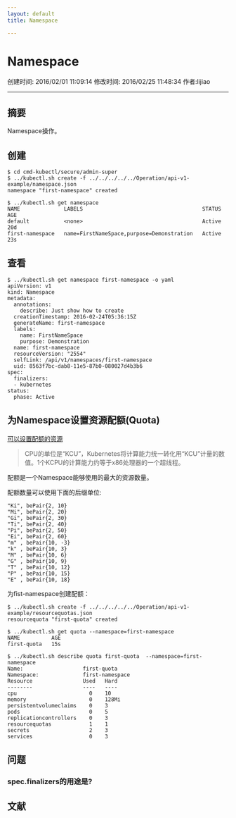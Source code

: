 ```yaml
---
layout: default
title: Namespace

---
```


# Namespace
创建时间: 2016/02/01 11:09:14  修改时间: 2016/02/25 11:48:34 作者:lijiao

----

## 摘要

Namespace操作。

## 创建

	$ cd cmd-kubectl/secure/admin-super
	$ ../kubectl.sh create -f ../../../../../Operation/api-v1-example/namespace.json
	namespace "first-namespace" created
	
	$ ../kubectl.sh get namespace
	NAME              LABELS                                      STATUS    AGE
	default           <none>                                      Active    20d
	first-namespace   name=FirstNameSpace,purpose=Demonstration   Active    23s

## 查看

	$ ../kubectl.sh get namespace first-namespace -o yaml
	apiVersion: v1
	kind: Namespace
	metadata:
	  annotations:
	    describe: Just show how to create
	  creationTimestamp: 2016-02-24T05:36:15Z
	  generateName: first-namespace
	  labels:
	    name: FirstNameSpace
	    purpose: Demonstration
	  name: first-namespace
	  resourceVersion: "2554"
	  selfLink: /api/v1/namespaces/first-namespace
	  uid: 8563f7bc-dab8-11e5-87b0-080027d4b3b6
	spec:
	  finalizers:
	  - kubernetes
	status:
	  phase: Active

## 为Namespace设置资源配额(Quota)

[可以设置配额的资源](https://github.com/kubernetes/kubernetes/blob/release-1.1/docs/design/resources.md#resource-specifications)

>CPU的单位是“KCU”，Kubernetes将计算能力统一转化用“KCU”计量的数值。1个KCPU的计算能力约等于x86处理器的一个超线程。

配额是一个Namespace能够使用的最大的资源数量。

配额数量可以使用下面的后缀单位:

	"Ki", bePair{2, 10}
	"Mi", bePair{2, 20}
	"Gi", bePair{2, 30}
	"Ti", bePair{2, 40}
	"Pi", bePair{2, 50}
	"Ei", bePair{2, 60}
	"m" , bePair{10, -3}
	"k" , bePair{10, 3}
	"M" , bePair{10, 6}
	"G" , bePair{10, 9}
	"T" , bePair{10, 12}
	"P" , bePair{10, 15}
	"E" , bePair{10, 18}

为fist-namespace创建配额：

	$ ../kubectl.sh create -f ../../../../../Operation/api-v1-example/resourcequotas.json
	resourcequota "first-quota" created
	
	$ ../kubectl.sh get quota --namespace=first-namespace
	NAME          AGE
	first-quota   15s
	
	$ ../kubectl.sh describe quota first-quota  --namespace=first-namespace
	Name:                   first-quota
	Namespace:              first-namespace
	Resource                Used   Hard
	--------                ----   ----
	cpu                       0    10
	memory                    0    128Mi
	persistentvolumeclaims    0    3
	pods                      0    5
	replicationcontrollers    0    3
	resourcequotas            1    1
	secrets                   2    3
	services                  0    3

## 问题

### spec.finalizers的用途是?

## 文献
